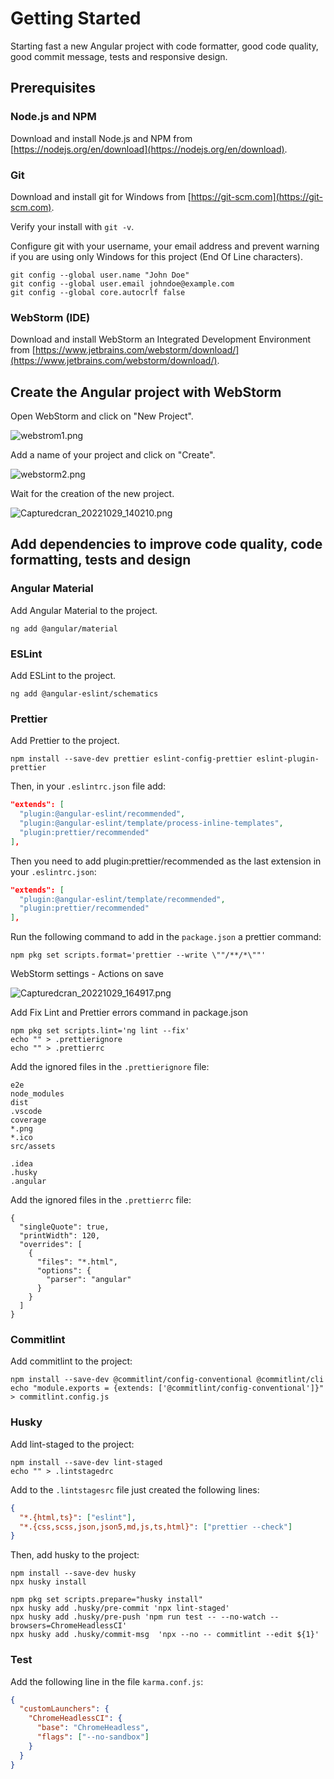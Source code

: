 # Getting Started

Starting fast a new Angular project with code formatter, good code quality, good commit message, tests and responsive design.

## Prerequisites

### Node.js and NPM

Download and install Node.js and NPM from [https://nodejs.org/en/download](https://nodejs.org/en/download).

### Git

Download and install git for Windows from [https://git-scm.com](https://git-scm.com).

Verify your install with `git -v`.

Configure git with your username, your email address and prevent warning if you are using only Windows for this project (End Of Line characters).

```shell
git config --global user.name "John Doe"
git config --global user.email johndoe@example.com
git config --global core.autocrlf false
```

### WebStorm (IDE)

Download and install WebStorm an Integrated Development Environment from [https://www.jetbrains.com/webstorm/download/](https://www.jetbrains.com/webstorm/download/).

## Create the Angular project with WebStorm

Open WebStorm and click on "New Project".

![webstrom1.png](assets/webstrom-1.png)

Add a name of your project and click on "Create".

![webstorm2.png](assets/webstorm-2.png)

Wait for the creation of the new project.

![Capturedcran_20221029_140210.png](assets/webstorm-3.png)

## Add dependencies to improve code quality, code formatting, tests and design

### Angular Material

Add Angular Material to the project.

```shell
ng add @angular/material
```

### ESLint

Add ESLint to the project.

```shell
ng add @angular-eslint/schematics
```

### Prettier

Add Prettier to the project.

```shell
npm install --save-dev prettier eslint-config-prettier eslint-plugin-prettier
```

Then, in your `.eslintrc.json` file add:

```json
"extends": [
  "plugin:@angular-eslint/recommended",
  "plugin:@angular-eslint/template/process-inline-templates",
  "plugin:prettier/recommended"
],
```

Then you need to add plugin:prettier/recommended as the last extension in your `.eslintrc.json`:

```json
"extends": [
  "plugin:@angular-eslint/template/recommended",
  "plugin:prettier/recommended"
],
```

Run the following command to add in the `package.json` a prettier command:

```shell
npm pkg set scripts.format='prettier --write \""/**/*\""'
```

WebStorm settings - Actions on save

![Capturedcran_20221029_164917.png](assets/webstorm-4.png)

Add Fix Lint and Prettier errors command in package.json

```shell
npm pkg set scripts.lint='ng lint --fix'
echo "" > .prettierignore
echo "" > .prettierrc
```

Add the ignored files in the `.prettierignore` file:

```text
e2e
node_modules
dist
.vscode
coverage
*.png
*.ico
src/assets

.idea
.husky
.angular
```

Add the ignored files in the `.prettierrc` file:

```text
{
  "singleQuote": true,
  "printWidth": 120,
  "overrides": [
    {
      "files": "*.html",
      "options": {
        "parser": "angular"
      }
    }
  ]
}
```

### Commitlint

Add commitlint to the project:

```shell
npm install --save-dev @commitlint/config-conventional @commitlint/cli
echo "module.exports = {extends: ['@commitlint/config-conventional']}" > commitlint.config.js
```

### Husky

Add lint-staged to the project:

```shell
npm install --save-dev lint-staged
echo "" > .lintstagedrc
```

Add to the `.lintstagesrc` file just created the following lines:

```json
{
  "*.{html,ts}": ["eslint"],
  "*.{css,scss,json,json5,md,js,ts,html}": ["prettier --check"]
}
```

Then, add husky to the project:

```shell
npm install --save-dev husky
npx husky install

npm pkg set scripts.prepare="husky install"
npx husky add .husky/pre-commit 'npx lint-staged'
npx husky add .husky/pre-push 'npm run test -- --no-watch --browsers=ChromeHeadlessCI'
npx husky add .husky/commit-msg  'npx --no -- commitlint --edit ${1}'
```

### Test

Add the following line in the file `karma.conf.js`:

```json
{
  "customLaunchers": {
    "ChromeHeadlessCI": {
      "base": "ChromeHeadless",
      "flags": ["--no-sandbox"]
    }
  }
}
```

